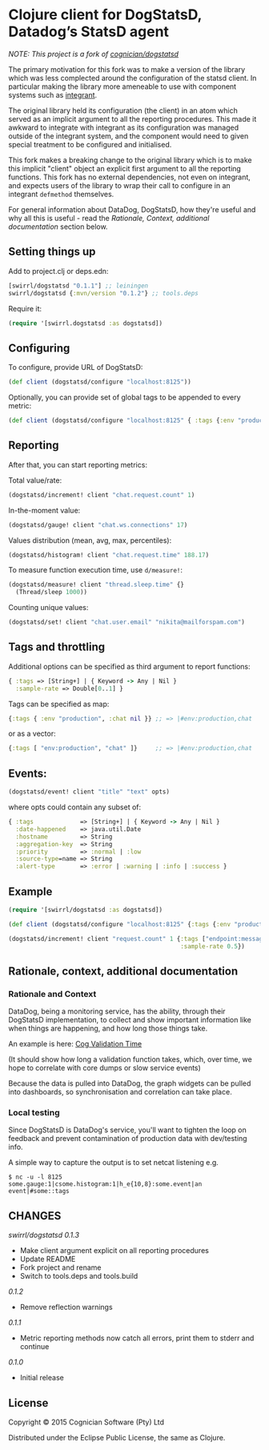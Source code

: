 # Clojure client for DogStatsD, Datadog’s StatsD agent

*NOTE: This project is a fork of [cognician/dogstatsd](https://github.com/Cognician/dogstatsd-clj)*

The primary motivation for this fork was to make a version of the
library which was less complected around the configuration of the
statsd client. In particular making the library more ameneable to use
with component systems such as [integrant](https://github.com/weavejester/integrant).

The original library held its configuration (the client) in an atom
which served as an implicit argument to all the reporting procedures.
This made it awkward to integrate with integrant as its configuration
was managed outside of the integrant system, and the component would
need to given special treatment to be configured and initialised.

This fork makes a breaking change to the original library which is to
make this implicit "client" object an explicit first argument to all
the reporting functions.  This fork has no external dependencies, not
even on integrant, and expects users of the library to wrap their call
to configure in an integrant `defmethod` themselves.

For general information about DataDog, DogStatsD, how they're useful
and why all this is useful - read the _Rationale, Context, additional
documentation_ section below.

## Setting things up

Add to project.clj or deps.edn:

```clj
[swirrl/dogstatsd "0.1.1"] ;; leiningen
swirrl/dogstatsd {:mvn/version "0.1.2"} ;; tools.deps
```

Require it:

```clj
(require '[swirrl.dogstatsd :as dogstatsd])
```


## Configuring

To configure, provide URL of DogStatsD:

```clj
(def client (dogstatsd/configure "localhost:8125"))
```

Optionally, you can provide set of global tags to be appended to every metric:

```clj
(def client (dogstatsd/configure "localhost:8125" { :tags {:env "production", :project "Secret"} }))
```


## Reporting

After that, you can start reporting metrics:

Total value/rate:

```clj
(dogstatsd/increment! client "chat.request.count" 1)
```

In-the-moment value:

```clj
(dogstatsd/gauge! client "chat.ws.connections" 17)
```

Values distribution (mean, avg, max, percentiles):

```clj
(dogstatsd/histogram! client "chat.request.time" 188.17)
```

To measure function execution time, use `d/measure!`:

```clj
(dogstatsd/measure! client "thread.sleep.time" {}
  (Thread/sleep 1000))
```

Counting unique values:

```clj
(dogstatsd/set! client "chat.user.email" "nikita@mailforspam.com")
```


## Tags and throttling

Additional options can be specified as third argument to report functions:

```clj
{ :tags => [String+] | { Keyword -> Any | Nil }
  :sample-rate => Double[0..1] }
```

Tags can be specified as map:

```clj
{:tags { :env "production", :chat nil }} ;; => |#env:production,chat
```

or as a vector:

```clj
{:tags [ "env:production", "chat" ]}     ;; => |#env:production,chat
```


## Events:

```clj
(dogstatsd/event! client "title" "text" opts)
```

where opts could contain any subset of:

```clj
{ :tags             => [String+] | { Keyword -> Any | Nil }
  :date-happened    => java.util.Date
  :hostname         => String
  :aggregation-key  => String
  :priority         => :normal | :low
  :source-type=name => String
  :alert-type       => :error | :warning | :info | :success }
```


## Example

```clj
(require '[swirrl/dogstatsd :as dogstatsd])

(def client (dogstatsd/configure "localhost:8125" {:tags {:env "production"}}))

(dogstatsd/increment! client "request.count" 1 {:tags ["endpoint:messages__list"]
                                                :sample-rate 0.5})
```

## Rationale, context, additional documentation ##

### Rationale and Context ###

DataDog, being a monitoring service, has the ability, through their
DogStatsD implementation, to collect and show important information
like when things are happening, and how long those things take.

An example is here:
[Cog Validation
Time](https://app.datadoghq.com/dash/211555/production-monolith?screenId=211555&screenName=production-monolith&from_ts=1544104800000&is_auto=false&live=true&page=0&to_ts=1544191200000&fullscreen_widget=399429687&tile_size=m)

(It should show how long a validation function takes, which, over
time, we hope to correlate with core dumps or slow service events)

Because the data is pulled into DataDog, the graph widgets can be
pulled into dashboards, so synchronisation and correlation can take
place.

### Local testing ###

Since DogStatsD is DataDog's service, you'll want to tighten the loop
on feedback and prevent contamination of production data with
dev/testing info.

A simple way to capture the output is to set netcat listening e.g.

```
$ nc -u -l 8125
some.gauge:1|csome.histogram:1|h_e{10,8}:some.event|an event|#some::tags
```

## CHANGES

*swirrl/dogstatsd 0.1.3*

- Make client argument explicit on all reporting procedures
- Update README
- Fork project and rename
- Switch to tools.deps and tools.build


*0.1.2*

- Remove reflection warnings

*0.1.1*

- Metric reporting methods now catch all errors, print them to stderr and continue

*0.1.0*

- Initial release

## License

Copyright © 2015 Cognician Software (Pty) Ltd

Distributed under the Eclipse Public License, the same as Clojure.
